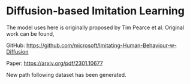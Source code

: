 # Diffusion-based Imitation Learning

The model uses here is originally proposed by Tim Pearce et al.
Original work can be found,

GitHub: https://github.com/microsoft/Imitating-Human-Behaviour-w-Diffusion

Paper: https://arxiv.org/pdf/2301.10677

New path following dataset has been generated.
